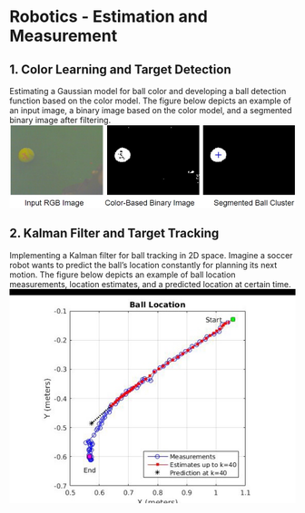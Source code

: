 # Robotics - Estimation and Measurement
## 1. Color Learning and Target Detection
Estimating a Gaussian model for ball color and developing a ball detection function based on the color model. The figure below depicts an example of an input image, a binary image based on the color model, and a segmented binary image after filtering.
![ball](/images/ball.jpg)

## 2. Kalman Filter and Target Tracking
Implementing a Kalman filter for ball tracking in 2D space. Imagine a soccer robot wants to predict the ball’s location constantly for planning its next motion. The figure below depicts an example of ball location measurements, location estimates, and a predicted location at certain time.
![Ball-Location](/images/Ball-Location.jpg)
